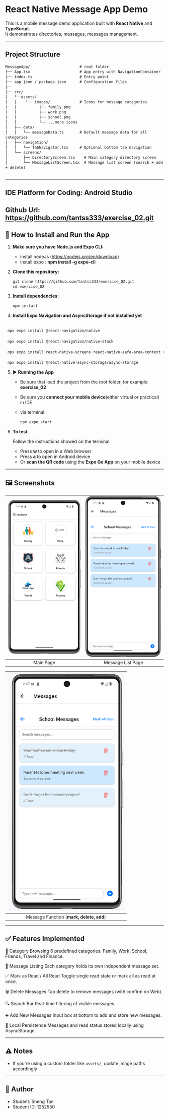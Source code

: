 # React Native Message App Demo 

This is a mobile message demo application built with **React Native** and **TypeScript**.  
It demonstrates directories, messages, messages management.

---

## Project Structure

```
MessageApp/                      # root folder
├── App.tsx                      # App entry with NavigationContainer
├── index.ts                     # Entry point
├── app.json / package.json      # Configuration files
├── 
├── src/
│   └──assets/
│   │    └── images/             # Icons for message categories
│   │          ├── family.png
│   │          ├── work.png
│   │          ├── school.png
│   │          └── ...more icons
│   ├── data/
│   │   └── messageData.ts       # Default message data for all categories
│   ├── navigation/
│   │   └── TabNavigator.tsx     # Optional bottom tab navigation
│   └── screens/
│       ├── DirectoryScreen.tsx    # Main category directory screen
│       └── MessageListScreen.tsx  # Message list screen (search + add + delete)


```

---

## IDE Platform for Coding: Android Studio

## Github Url: https://github.com/tantss333/exercise_02.git


## 📲 How to Install and Run the App

1. **Make sure you have Node.js and Expo CLI:**  
   - install nodeJs (https://nodejs.org/en/download)
   - install expo :
         **npm install -g expo-cli**


2. **Clone this repository:**
   ```
   git clone https://github.com/tantss333/exercise_02.git
   cd exercise_02
   ``` 

3. **Install dependencies:**
   ```bash
   npm install

   ```

4. **Install Expo Navigation and AsyncStorage if not installed yet**

```bash

 npx expo install @react-navigation/native

 npx expo install @react-navigation/native-stack

 npx expo install react-native-screens react-native-safe-area-context react-native-gesture-handler react-native-reanimated

 npx expo install @react-native-async-storage/async-storage

```


5. **▶️ Running the App**
   - Be sure that load the project from the root folder, for example: **exercise_02**

   - Be sure you **connect your mobile device**(either virtual or practical) in IDE

   - via terminal:
     ```bash
     npx expo start
     ```

6. **To test**
   
   Follow the instructions showed on the terminal:

   - Press **w** to open in a Web browser
   - Press **a** to open in Android device
   - Or **scan the QR code** using the **Expo Go App** on your mobile device
   

---

## 🖼 Screenshots


| ![Welcome](screenshots/main.png) | ![Main](screenshots/messagelist.png) |
|:--:|:--:|
| Main Page | Message List Page |

| ![Detail](screenshots/function.png) | 
|:--:
| Message Function (**mark, delete, add**)

---

## ✅ Features Implemented

📁 Category Browsing	6 predefined categories: Family, Work, School, Friends, Travel and Finance.

📄 Message Listing	Each category holds its own independent message set.

✅ Mark as Read / All Read	Toggle single read state or mark all as read at once.

🗑️ Delete Messages	Tap delete to remove messages (with confirm on Web).

🔍 Search Bar	Real-time filtering of visible messages.

➕ Add New Messages	Input box at bottom to add and store new messages.

💾 Local Persistence	Messages and read status stored locally using AsyncStorage

---

## ⚠ Notes

- If you're using a custom folder like `assets/`, update image paths accordingly

---

## 📌 Author

- Student: Sheng Tan  
- Student ID: 1252550